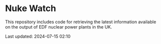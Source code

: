 # Nuke Watch

This repository includes code for retrieving the latest information available on the output of EDF nuclear power plants in the UK.

Last updated: 2024-07-15 02:10